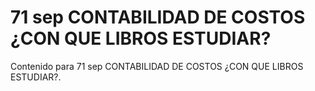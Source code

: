 # 71 sep  CONTABILIDAD DE COSTOS ¿CON QUE LIBROS ESTUDIAR?

Contenido para 71 sep  CONTABILIDAD DE COSTOS ¿CON QUE LIBROS ESTUDIAR?.